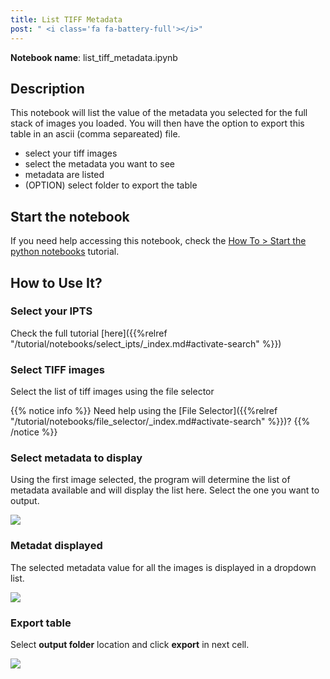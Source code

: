 ```yaml
---
title: List TIFF Metadata
post: " <i class='fa fa-battery-full'></i>"
---
```


**Notebook name**: list_tiff_metadata.ipynb

## Description

This notebook will list the value of the metadata you selected for the full stack of images you loaded. You will
then have the option to export this table in an ascii (comma separeated) file.

 * select your tiff images
 * select the metadata you want to see
 * metadata are listed
 * (OPTION) select folder to export the table

## Start the notebook

If you need help accessing this notebook, check the [How To > Start the python
notebooks](/en/tutorial/how_to_start_notebooks) tutorial.

## How to Use It?

### Select your IPTS

Check the full tutorial [here]({{%relref "/tutorial/notebooks/select_ipts/_index.md#activate-search" %}})</i>

### Select TIFF images

Select the list of tiff images using the file selector

{{% notice info %}}
Need help using the [File Selector]({{%relref "/tutorial/notebooks/file_selector/_index.md#activate-search" %}})?
{{% /notice %}}

### Select metadata to display

Using the first image selected, the program will determine the list of metadata available and will display the list here.
Select the one you want to output.

<img src='/tutorial/notebooks/list_tiff_metadata/images/select_metadata.gif' />

### Metadat displayed

The selected metadata value for all the images is displayed in a dropdown list.

<img src='/tutorial/notebooks/list_tiff_metadata/images/list_metadata.gif' />

### Export table

Select **output folder** location and click **export** in next cell.

<img src='/tutorial/notebooks/list_tiff_metadata/images/export_data.gif' />
